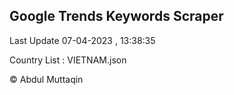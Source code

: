 

## Google Trends Keywords Scraper 
 
Last Update 07-04-2023 , 13:38:35

Country List :
VIETNAM.json



© Abdul Muttaqin 
